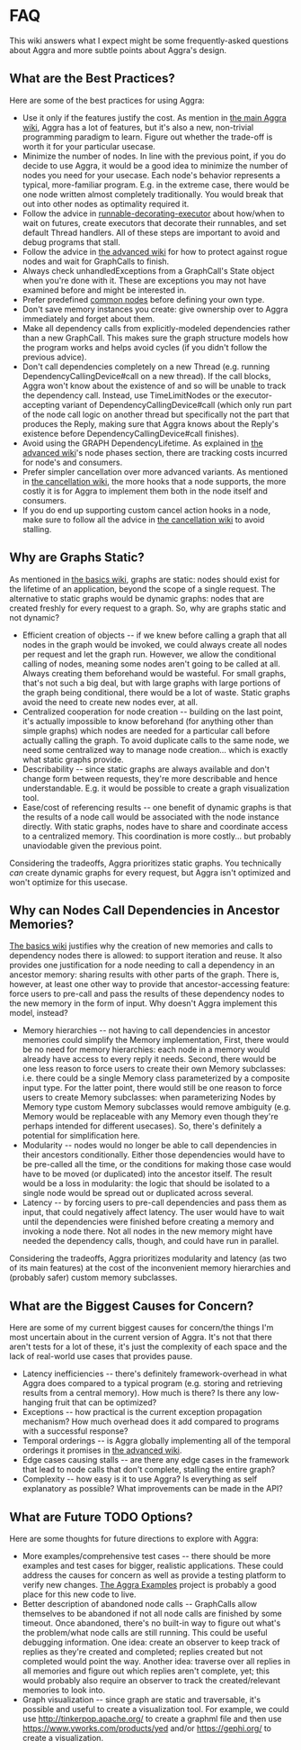 # FAQ

This wiki answers what I expect might be some frequently-asked questions about Aggra and more subtle points about Aggra's design.

## What are the Best Practices?

Here are some of the best practices for using Aggra:
* Use it only if the features justify the cost. As mention in [the main Aggra wiki](https://graydavid.github.io/aggra-guide), Aggra has a lot of features, but it's also a new, non-trivial programming paradigm to learn. Figure out whether the trade-off is worth it for your particular usecase.
* Minimize the number of nodes. In line with the previous point, if you do decide to use Aggra, it would be a good idea to minimize the number of nodes you need for your usecase. Each node's behavior represents a typical, more-familiar program. E.g. in the extreme case, there would be one node written almost completely traditionally. You would break that out into other nodes as optimality required it.
* Follow the advice in [runnable-decorating-executor](https://github.com/graydavid/runnable-decorating-executor) about how/when to wait on futures, create executors that decorate their runnables, and set default Thread handlers. All of these steps are important to avoid and debug programs that stall.
* Follow the advice in [the advanced wiki](https://github.com/graydavid/aggra-guide/blob/gh-pages/advanced/advanced.html) for how to protect against rogue nodes and wait for GraphCalls to finish.
* Always check unhandledExceptions from a GraphCall's State object when you're done with it. These are exceptions you may not have examined before and might be interested in.
* Prefer predefined [common nodes](https://github.com/graydavid/aggra-guide/blob/gh-pages/common/common.html) before defining your own type.
* Don't save memory instances you create: give ownership over to Aggra immediately and forget about them.
* Make all dependency calls from explicitly-modeled dependencies rather than a new GraphCall. This makes sure the graph structure models how the program works and helps avoid cycles (if you didn't follow the previous advice).
* Don't call dependencies completely on a new Thread (e.g. running DependencyCallingDevice#call on a new thread). If the call blocks, Aggra won't know about the existence of and so will be unable to track the dependency call. Instead, use TimeLimitNodes or the executor-accepting variant of DependencyCallingDevice#call (which only run part of the node call logic on another thread but specifically not the part that produces the Reply, making sure that Aggra knows about the Reply's existence before DependencyCallingDevice#call finishes).
* Avoid using the GRAPH DependencyLifetime. As explained in [the advanced wiki](https://github.com/graydavid/aggra-guide/blob/gh-pages/advanced/advanced.html)'s node phases section, there are tracking costs incurred for node's and consumers. 
* Prefer simpler cancellation over more advanced variants. As mentioned in [the cancellation wiki](https://github.com/graydavid/aggra-guide/blob/gh-pages/cancellation/cancellation.html), the more hooks that a node supports, the more costly it is for Aggra to implement them both in the node itself and consumers.
* If you do end up supporting custom cancel action hooks in a node, make sure to follow all the advice in [the cancellation wiki](https://github.com/graydavid/aggra-guide/blob/gh-pages/cancellation/cancellation.html) to avoid stalling.

## Why are Graphs Static?

As mentioned in [the basics wiki](https://github.com/graydavid/aggra-guide/blob/gh-pages/basics/basics.html), graphs are static: nodes should exist for the lifetime of an application, beyond the scope of a single request. The alternative to static graphs would be dynamic graphs: nodes that are created freshly for every request to a graph. So, why are graphs static and not dynamic?

* Efficient creation of objects -- if we knew before calling a graph that all nodes in the graph would be invoked, we could always create all nodes per request and let the graph run. However, we allow the conditional calling of nodes, meaning some nodes aren't going to be called at all. Always creating them beforehand would be wasteful. For small graphs, that's not such a big deal, but with large graphs with large portions of the graph being conditional, there would be a lot of waste. Static graphs avoid the need to create new nodes ever, at all.
* Centralized cooperation for node creation -- building on the last point, it's actually impossible to know beforehand (for anything other than simple graphs) which nodes are needed for a particular call before actually calling the graph. To avoid duplicate calls to the same node, we need some centralized way to manage node creation... which is exactly what static graphs provide.
* Describability -- since static graphs are always available and don't change form between requests, they're more describable and hence understandable. E.g. it would be possible to create a graph visualization tool.
* Ease/cost of referencing results -- one benefit of dynamic graphs is that the results of a node call would be associated with the node instance directly. With static graphs, nodes have to share and coordinate access to a centralized memory. This coordination is more costly... but probably unaviodable given the previous point.

Considering the tradeoffs, Aggra prioritizes static graphs. You technically *can* create dynamic graphs for every request, but Aggra isn't optimized and won't optimize for this usecase.

## Why can Nodes Call Dependencies in Ancestor Memories?

[The basics wiki](https://github.com/graydavid/aggra-guide/blob/gh-pages/basics/basics.html) justifies why the creation of new memories and calls to dependency nodes there is allowed: to support iteration and reuse. It also provides one justification for a node needing to call a dependency in an ancestor memory: sharing results with other parts of the graph. There is, however, at least one other way to provide that ancestor-accessing feature: force users to pre-call and pass the results of these dependency nodes to the new memory in the form of input. Why doesn't Aggra implement this model, instead?

* Memory hierarchies -- not having to call dependencies in ancestor memories could simplify the Memory implementation, First, there would be no need for memory hierarchies: each node in a memory would already have access to every reply it needs. Second, there would be one less reason to force users to create their own Memory subclasses: i.e. there could be a single Memory class parameterized by a composite input type. For the latter point, there would still be one reason to force users to create Memory subclasses: when parameterizing Nodes by Memory type custom Memory subclasses would remove ambiguity (e.g. Memory<String> would be replaceable with any Memory<String> even though they're perhaps intended for different usecases). So, there's definitely a potential for simplification here.
* Modularity -- nodes would no longer be able to call dependencies in their ancestors conditionally. Either those dependencies would have to be pre-called all the time, or the conditions for making those case would have to be moved (or duplicated) into the ancestor itself. The result would be a loss in modularity: the logic that should be isolated to a single node would be spread out or duplicated across several.
* Latency -- by forcing users to pre-call dependencies and pass them as input, that could negatively affect latency. The user would have to wait until the dependencies were finished before creating a memory and invoking a node there. Not all nodes in the new memory might have needed the dependency calls, though, and could have run in parallel.

Considering the tradeoffs, Aggra prioritizes modularity and latency (as two of its main features) at the cost of the inconvenient memory hierarchies and (probably safer) custom memory subclasses.

## What are the Biggest Causes for Concern?

Here are some of my current biggest causes for concern/the things I'm most uncertain about in the current version of Aggra. It's not that there aren't tests for a lot of these, it's just the complexity of each space and the lack of real-world use cases that provides pause.
* Latency inefficiencies -- there's definitely framework-overhead in what Aggra does compared to a typical program (e.g. storing and retrieving results from a central memory). How much is there? Is there any low-hanging fruit that can be optimized?
* Exceptions -- how practical is the current exception propagation mechanism? How much overhead does it add compared to programs with a successful response?
* Temporal orderings -- is Aggra globally implementing all of the temporal orderings it promises in [the advanced wiki](https://github.com/graydavid/aggra-guide/blob/gh-pages/advanced/advanced.html).
* Edge cases causing stalls -- are there any edge cases in the framework that lead to node calls that don't complete, stalling the entire graph?
* Complexity -- how easy is it to use Aggra? Is everything as self explanatory as possible? What improvements can be made in the API?

## What are Future TODO Options?

Here are some thoughts for future directions to explore with Aggra:
* More examples/comprehensive test cases -- there should be more examples and test cases for bigger, realistic applications. These could address the causes for concern as well as provide a testing platform to verify new changes. [The Aggra Examples](https://github.com/graydavid/aggra-examples) project is probably a good place for this new code to live.
* Better description of abandoned node calls -- GraphCalls allow themselves to be abandoned if not all node calls are finished by some timeout. Once abandoned, there's no built-in way to figure out what's the problem/what node calls are still running. This could be useful debugging information. One idea: create an observer to keep track of replies as they're created and completed; replies created but not completed would point the way. Another idea: traverse over all replies in all memories and figure out which replies aren't complete, yet; this would probably also require an observer to track the created/relevant memories to look into.
* Graph visualization -- since graph are static and traversable, it's possible and useful to create a visualization tool. For example, we could use http://tinkerpop.apache.org/ to create a graphml file and then use https://www.yworks.com/products/yed and/or https://gephi.org/ to create a visualization.
